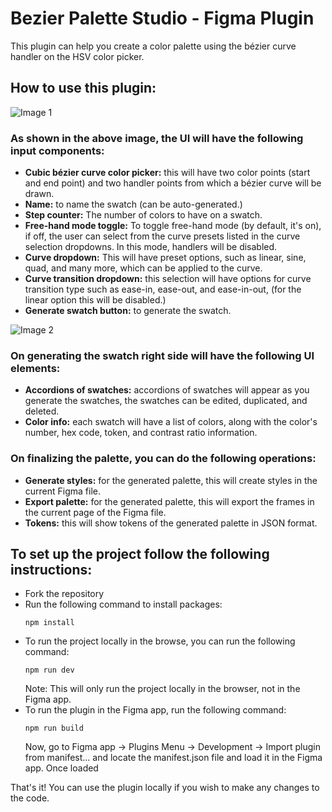 # Bezier Palette Studio - Figma Plugin

This plugin can help you create a color palette using the bézier curve handler on the HSV color picker.

## How to use this plugin:

![Image 1](https://github.com/user-attachments/assets/d0e68fa6-7cfd-4f9f-ab47-13b179a5f8e0)
### As shown in the above image, the UI will have the following input components:
- **Cubic bézier curve color picker:** this will have two color points (start and end point) and two handler points from which a bézier curve will be drawn.
- **Name:** to name the swatch (can be auto-generated.)
- **Step counter:** The number of colors to have on a swatch.
- **Free-hand mode toggle:** To toggle free-hand mode (by default, it's on), if off, the user can select from the curve presets listed in the curve selection dropdowns. In this mode, handlers will be disabled.
- **Curve dropdown:** This will have preset options, such as linear, sine, quad, and many more, which can be applied to the curve.
- **Curve transition dropdown:** this selection will have options for curve transition type such as ease-in, ease-out, and ease-in-out, (for the linear option this will be disabled.)
- **Generate swatch button:** to generate the swatch.

![Image 2](https://github.com/user-attachments/assets/5153c2b7-8a52-4257-9461-dad018ea1c81)
### On generating the swatch right side will have the following UI elements:
- **Accordions of swatches:** accordions of swatches will appear as you generate the swatches, the swatches can be edited, duplicated, and deleted.
- **Color info:** each swatch will have a list of colors, along with the color's number, hex code, token, and contrast ratio information.

### On finalizing the palette, you can do the following operations:
- **Generate styles:** for the generated palette, this will create styles in the current Figma file.
- **Export palette:** for the generated palette, this will export the frames in the current page of the Figma file.
- **Tokens:** this will show tokens of the generated palette in JSON format.

## To set up the project follow the following instructions:

- Fork the repository
- Run the following command to install packages:
  ```
  npm install
  ```
- To run the project locally in the browse, you can run the following command:
  ```
  npm run dev
  ```
  Note: This will only run the project locally in the browser, not in the Figma app.
- To run the plugin in the Figma app, run the following command:
  ```
  npm run build
  ```
  Now, go to Figma app -> Plugins Menu -> Development -> Import plugin from manifest... and locate the manifest.json file and load it in the Figma app. Once loaded
  
That's it! You can use the plugin locally if you wish to make any changes to the code.
